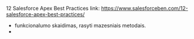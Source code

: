 12 Salesforce Apex Best Practices
link: https://www.salesforceben.com/12-salesforce-apex-best-practices/


* funkcionalumo skaidimas, rasyti mazesniais metodais.
* 